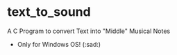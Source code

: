 # text_to_sound
A C Program to convert Text into "Middle" Musical Notes
- Only for Windows OS! (:sad:)
